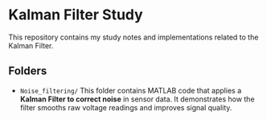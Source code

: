 # Kalman Filter Study

This repository contains my study notes and implementations related to the Kalman Filter.


## Folders
- `Noise_filtering/`
This folder contains MATLAB code that applies a **Kalman Filter to correct noise** in sensor data.
It demonstrates how the filter smooths raw voltage readings and improves signal quality.
